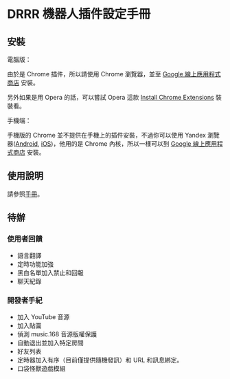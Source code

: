 # DRRR 機器人插件設定手冊

## 安裝

電腦版：

由於是 Chrome 插件，所以請使用 Chrome 瀏覽器，並至 [Google 線上應用程式商店](https://chrome.google.com/webstore/detail/drrr-chatbot-extension/fkmpnkcjocenkliehpdhlfbmdmdnokgm) 安裝。

另外如果是用 Opera 的話，可以嘗試 Opera 這款 [Install Chrome Extensions](https://addons.opera.com/zh-tw/extensions/details/install-chrome-extensions/) 裝裝看。

手機端：

手機版的 Chrome 並不提供在手機上的插件安裝，不過你可以使用 Yandex 瀏覽器([Android](https://play.google.com/store/apps/details?id=ru.yandex.searchplugin&hl=en_US), [iOS](https://apps.apple.com/tw/app/yandex-browser/id483693909))，他用的是 Chrome 內核，所以一樣可以到 [Google 線上應用程式商店](https://chrome.google.com/webstore/detail/drrr-chatbot-extension/fkmpnkcjocenkliehpdhlfbmdmdnokgm) 安裝。

## 使用說明

請參照[手冊](https://nobodyzxc.github.io/drrr-botext-manual/)。

## 待辦

### 使用者回饋

- 語言翻譯
- 定時功能加強
- 黑白名單加入禁止和回報 
- 聊天紀錄

### 開發者手紀

- 加入 YouTube 音源 
- 加入貼圖
- 偵測 music.168 音源版權保護 
- 自動退出並加入特定房間 
- 好友列表
- 定時器加入有序（目前僅提供隨機發訊）和 URL 和訊息綁定。
- 口袋怪獸遊戲模組 

